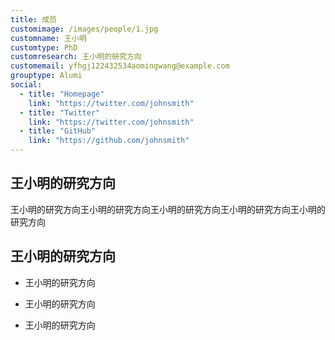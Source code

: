 ```yaml
---
title: 成员
customimage: /images/people/1.jpg
customname: 王小明
customtype: PhD
customresearch: 王小明的研究方向
customemail: yfhgj122432534aomingwang@example.com
grouptype: Alumi
social:
  - title: "Homepage"
    link: "https://twitter.com/johnsmith"
  - title: "Twitter"
    link: "https://twitter.com/johnsmith"
  - title: "GitHub"
    link: "https://github.com/johnsmith"
---
```


## 王小明的研究方向
王小明的研究方向王小明的研究方向王小明的研究方向王小明的研究方向王小明的研究方向



## 王小明的研究方向
- 王小明的研究方向

- 王小明的研究方向

- 王小明的研究方向

